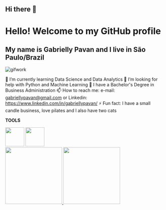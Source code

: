 ## Hi there 👋

# Hello! Welcome to my GitHub profile
## My name is Gabrielly Pavan and I live in São Paulo/Brazil

![gifwork](https://github.com/user-attachments/assets/65666131-5116-4386-8e26-b1820582339c)


🌱 I’m currently learning Data Science and Data Analytics
🤔 I’m looking for help with Python and Machine Learning
🔭 I have a Bachelor's Degree in Business Administration 
📫 How to reach me: e-mail: gabriellypavan@gmail.com or Linkedin: https://www.linkedin.com/in/gabriellypavan/
⚡ Fun fact: I have a small candle business, love pilates and I also have two cats

**TOOLS**

<img src="https://cdn.jsdelivr.net/gh/devicons/devicon@latest/icons/python/python-original-wordmark.svg" width="60" height="60" />
<img src="https://cdn.jsdelivr.net/gh/devicons/devicon@latest/icons/mysql/mysql-original.svg"  width="60" height="60" />

<div>
<a href="https://github.com/Gaby-Pavan">
<img loading="lazy" height="180em" src="https://github-readme-stats.vercel.app/api/top-langs/?username=Gaby-Pavan&layout=compact&langs_count=7&theme=dracula"/>
<img loading="lazy" height="180em" src="https://github-readme-stats.vercel.app/api?username=Gaby-Pavan&show_icons=true&theme=dracula&include_all_commits=true&count_private=true"/>
</div>

<!--
**Gaby-Pavan/Gaby-Pavan** is a ✨ _special_ ✨ repository because its `README.md` (this file) appears on your GitHub profile.

Here are some ideas to get you started:

- 🔭 I’m currently working on ...
- 🌱 I’m currently learning ...
- 👯 I’m looking to collaborate on ...
- 🤔 I’m looking for help with ...
- 💬 Ask me about ...
- 📫 How to reach me: ...
- 😄 Pronouns: ...
- ⚡ Fun fact: ...
-->
